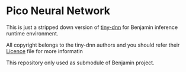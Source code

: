 # Pico Neural Network
This is just a stripped down version of [tiny-dnn](https://github.com/tiny-dnn/tiny-dnn) for Benjamin inference runtime environment.

All copyright belongs to the tiny-dnn authors and you should refer their [Licence](https://github.com/tiny-dnn/tiny-dnn/blob/master/LICENSE) file for more informatin

This repository only used as submodule of Benjamin project.